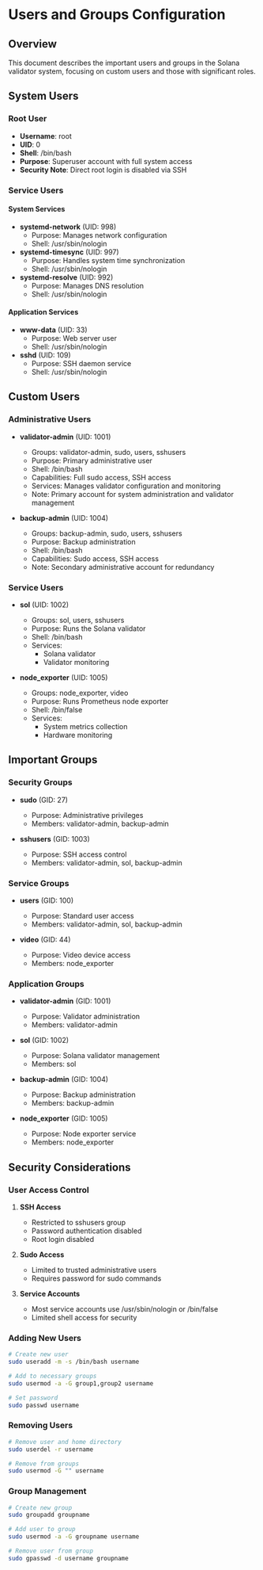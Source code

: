 # Users and Groups Configuration

## Overview
This document describes the important users and groups in the Solana validator system, focusing on custom users and those with significant roles.

## System Users

### Root User
- **Username**: root
- **UID**: 0
- **Shell**: /bin/bash
- **Purpose**: Superuser account with full system access
- **Security Note**: Direct root login is disabled via SSH

### Service Users

#### System Services
- **systemd-network** (UID: 998)
  - Purpose: Manages network configuration
  - Shell: /usr/sbin/nologin
- **systemd-timesync** (UID: 997)
  - Purpose: Handles system time synchronization
  - Shell: /usr/sbin/nologin
- **systemd-resolve** (UID: 992)
  - Purpose: Manages DNS resolution
  - Shell: /usr/sbin/nologin

#### Application Services
- **www-data** (UID: 33)
  - Purpose: Web server user
  - Shell: /usr/sbin/nologin
- **sshd** (UID: 109)
  - Purpose: SSH daemon service
  - Shell: /usr/sbin/nologin

## Custom Users

### Administrative Users
- **validator-admin** (UID: 1001)
  - Groups: validator-admin, sudo, users, sshusers
  - Purpose: Primary administrative user
  - Shell: /bin/bash
  - Capabilities: Full sudo access, SSH access
  - Services: Manages validator configuration and monitoring
  - Note: Primary account for system administration and validator management

- **backup-admin** (UID: 1004)
  - Groups: backup-admin, sudo, users, sshusers
  - Purpose: Backup administration
  - Shell: /bin/bash
  - Capabilities: Sudo access, SSH access
  - Note: Secondary administrative account for redundancy

### Service Users
- **sol** (UID: 1002)
  - Groups: sol, users, sshusers
  - Purpose: Runs the Solana validator
  - Shell: /bin/bash
  - Services: 
    - Solana validator
    - Validator monitoring

- **node_exporter** (UID: 1005)
  - Groups: node_exporter, video
  - Purpose: Runs Prometheus node exporter
  - Shell: /bin/false
  - Services:
    - System metrics collection
    - Hardware monitoring

## Important Groups

### Security Groups
- **sudo** (GID: 27)
  - Purpose: Administrative privileges
  - Members: validator-admin, backup-admin

- **sshusers** (GID: 1003)
  - Purpose: SSH access control
  - Members: validator-admin, sol, backup-admin

### Service Groups
- **users** (GID: 100)
  - Purpose: Standard user access
  - Members: validator-admin, sol, backup-admin

- **video** (GID: 44)
  - Purpose: Video device access
  - Members: node_exporter

### Application Groups
- **validator-admin** (GID: 1001)
  - Purpose: Validator administration
  - Members: validator-admin

- **sol** (GID: 1002)
  - Purpose: Solana validator management
  - Members: sol

- **backup-admin** (GID: 1004)
  - Purpose: Backup administration
  - Members: backup-admin

- **node_exporter** (GID: 1005)
  - Purpose: Node exporter service
  - Members: node_exporter

## Security Considerations

### User Access Control
1. **SSH Access**
   - Restricted to sshusers group
   - Password authentication disabled
   - Root login disabled

2. **Sudo Access**
   - Limited to trusted administrative users
   - Requires password for sudo commands

3. **Service Accounts**
   - Most service accounts use /usr/sbin/nologin or /bin/false
   - Limited shell access for security

### Adding New Users
```bash
# Create new user
sudo useradd -m -s /bin/bash username

# Add to necessary groups
sudo usermod -a -G group1,group2 username

# Set password
sudo passwd username
```

### Removing Users
```bash
# Remove user and home directory
sudo userdel -r username

# Remove from groups
sudo usermod -G "" username
```

### Group Management
```bash
# Create new group
sudo groupadd groupname

# Add user to group
sudo usermod -a -G groupname username

# Remove user from group
sudo gpasswd -d username groupname
```